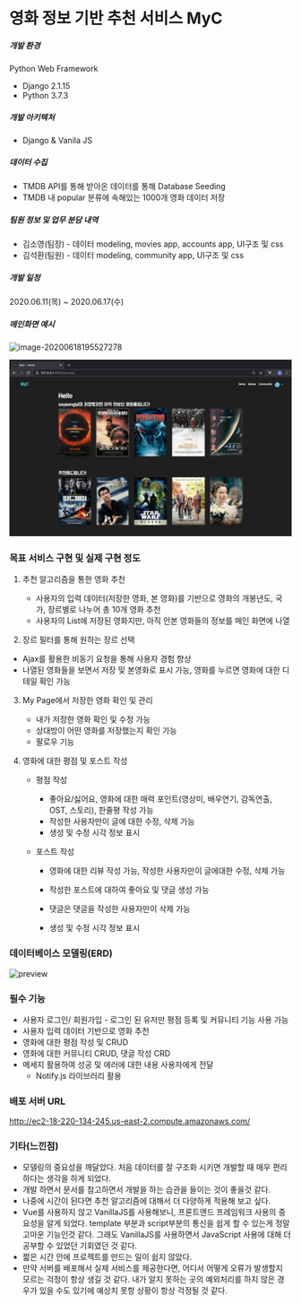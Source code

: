 # 영화 정보 기반 추천 서비스 MyC


##### 개발 환경 

Python Web Framework

- Django 2.1.15
- Python 3.7.3

##### 개발 아키텍처

- Django & Vanila JS

##### 데이터 수집

- TMDB API를 통해 받아온 데이터를 통해 Database Seeding
- TMDB 내 popular 분류에 속해있는 1000개 영화 데이터 저장

##### 팀원 정보 및 업무 분담 내역

- 김소영(팀장) - 데이터 modeling, movies app, accounts app, UI구조 및 css
- 김석환(팀원) - 데이터 modeling, community app, UI구조 및 css

##### 개발 일정

2020.06.11(목) ~ 2020.06.17(수)



##### 메인화면 예시

![image-20200618195527278](README.assets/image-20200618195527278.png)

![image-20200618195627899](README.assets/image-20200618195627899.png)





###  목표 서비스 구현 및 실제 구현 정도 

1. 추천 알고리즘을 통한 영화 추천

   - 사용자의 입력 데이터(저장한 영화, 본 영화)를 기반으로 영화의 개봉년도, 국가, 장르별로 나누어 총 10개 영화 추천
   - 사용자의 List에 저장된 영화지만, 아직 안본 영화들의 정보를 메인 화면에 나열

2.  장르 필터를 통해 원하는 장르 선택

   -  Ajax를 활용한 비동기 요청을 통해 사용자 경험 향상
   - 나열된 영화들을 보면서 저장 및 본영화로 표시 가능, 영화를 누르면 영화에 대한 디테일 확인 가능

3. My Page에서 저장한 영화 확인 및 관리

   - 내가 저장한 영화 확인 및 수정 가능
   - 상대방이 어떤 영화를 저장했는지 확인 가능
   - 팔로우 기능

4. 영화에 대한 평점 및 포스트 작성

   - 평점 작성

     - 좋아요/싫어요, 영화에 대한 매력 포인트(영상미, 배우연기, 감독연출, OST, 스토리), 한줄평 작성 가능
     - 작성한 사용자만이 글에 대한 수정, 삭제 가능
     - 생성 및 수정 시각 정보 표시

   - 포스트 작성

     - 영화에 대한 리뷰 작성 가능, 작성한 사용자만이 글에대한 수정, 삭제 가능

     - 작성한 포스트에 대하여 좋아요 및 댓글 생성 가능

     - 댓글은  댓글을 작성한 사용자만이 삭제 가능

     - 생성 및 수정 시각 정보 표시

       

###  데이터베이스 모델링(ERD)

![preview](https://d2sqqdb3t4xrq5.cloudfront.net/upload/Yxxg4Xhby87fLCfCd/ejVZYkVocmRTRmhFcW5nQ1BfQWpONHQ5emQ3R0NONUdCQTQucG5n)

###  필수 기능

- 사용자 로그인/ 회원가입 - 로그인 된 유저만 평점 등록 및 커뮤니티 기능 사용 가능
- 사용자 입력 데이터 기반으로 영화 추천
- 영화에 대한 평점 작성 및  CRUD
- 영화에 대한 커뮤니티 CRUD, 댓글 작성 CRD
- 메세지 활용하여 성공 및 에러에 대한 내용 사용자에게 전달
  - Notify.js 라이브러리 활용

 ### 배포 서버 URL

http://ec2-18-220-134-245.us-east-2.compute.amazonaws.com/

 ### 기타(느낀점)

- 모델링의 중요성을 깨달았다. 처음 데이터를 잘 구조화 시키면 개발할 때 매우 편리하다는 생각을 하게 되었다. 
- 개발 하면서 문서를 참고하면서 개발을 하는 습관을 들이는 것이 좋을것 같다. 
- 나중에 시간이 된다면 추천 알고리즘에 대해서 더 다양하게 적용해 보고 싶다.
- Vue를 사용하지 않고 VanillaJS를 사용해보니, 프론트앤드 프레임워크 사용의 중요성을 알게 되었다. template 부분과 script부분의 통신을 쉽게 할 수 있는게 정말 고마운 기능인것 같다. 그래도 VanillaJS를 사용하면서 JavaScript 사용에 대해 더 공부할 수 있었던 기회였던 것 같다. 
- 짧은 시간 안에 프로젝트를 만드는 일이 쉽지 않았다.
- 만약 서버를 배포해서 실제 서비스를 제공한다면, 어디서 어떻게 오류가 발생할지 모르는 걱정이 항상 생길 것 같다. 내가 알지 못하는 곳의 예외처리를 하지 않은 경우가 있을 수도 있기에 예상치 못항 상황이 항상 걱정될 것 같다. 

